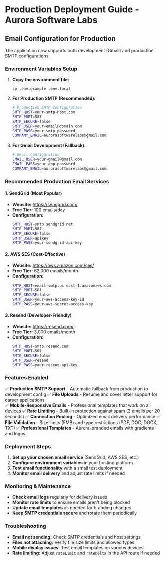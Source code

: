 # Production Deployment Guide - Aurora Software Labs

## Email Configuration for Production

The application now supports both development (Gmail) and production SMTP configurations.

### Environment Variables Setup

1. **Copy the environment file:**

   ```bash
   cp .env.example .env.local
   ```

2. **For Production SMTP (Recommended):**

   ```bash
   # Production SMTP Configuration
   SMTP_HOST=your-smtp-host.com
   SMTP_PORT=587
   SMTP_SECURE=false
   SMTP_USER=your-email@domain.com
   SMTP_PASS=your-smtp-password
   COMPANY_EMAIL=aurorasoftwarelabs@gmail.com
   ```

3. **For Gmail Development (Fallback):**
   ```bash
   # Gmail Configuration
   EMAIL_USER=your-gmail@gmail.com
   EMAIL_PASS=your-app-password
   COMPANY_EMAIL=aurorasoftwarelabs@gmail.com
   ```

### Recommended Production Email Services

#### 1. SendGrid (Most Popular)

- **Website:** https://sendgrid.com/
- **Free Tier:** 100 emails/day
- **Configuration:**
  ```bash
  SMTP_HOST=smtp.sendgrid.net
  SMTP_PORT=587
  SMTP_SECURE=false
  SMTP_USER=apikey
  SMTP_PASS=your-sendgrid-api-key
  ```

#### 2. AWS SES (Cost-Effective)

- **Website:** https://aws.amazon.com/ses/
- **Free Tier:** 62,000 emails/month
- **Configuration:**
  ```bash
  SMTP_HOST=email-smtp.us-east-1.amazonaws.com
  SMTP_PORT=587
  SMTP_SECURE=false
  SMTP_USER=your-aws-access-key-id
  SMTP_PASS=your-aws-secret-access-key
  ```

#### 3. Resend (Developer-Friendly)

- **Website:** https://resend.com/
- **Free Tier:** 3,000 emails/month
- **Configuration:**
  ```bash
  SMTP_HOST=smtp.resend.com
  SMTP_PORT=587
  SMTP_SECURE=false
  SMTP_USER=resend
  SMTP_PASS=your-resend-api-key
  ```

### Features Enabled

✅ **Production SMTP Support** - Automatic fallback from production to development config
✅ **File Uploads** - Resume and cover letter support for career applications  
✅ **Mobile-Responsive Emails** - Professional templates that work on all devices
✅ **Rate Limiting** - Built-in protection against spam (3 emails per 20 seconds)
✅ **Connection Pooling** - Optimized email delivery performance
✅ **File Validation** - Size limits (5MB) and type restrictions (PDF, DOC, DOCX, TXT)
✅ **Professional Templates** - Aurora-branded emails with gradients and logos

### Deployment Steps

1. **Set up your chosen email service** (SendGrid, AWS SES, etc.)
2. **Configure environment variables** in your hosting platform
3. **Test email functionality** with a small test deployment
4. **Monitor email delivery** and adjust rate limits if needed

### Monitoring & Maintenance

- **Check email logs** regularly for delivery issues
- **Monitor rate limits** to ensure emails aren't being blocked
- **Update email templates** as needed for branding changes
- **Keep SMTP credentials secure** and rotate them periodically

### Troubleshooting

- **Email not sending:** Check SMTP credentials and host settings
- **Files not attaching:** Verify file size limits and allowed types
- **Mobile display issues:** Test email templates on various devices
- **Rate limiting:** Adjust `rateLimit` and `rateDelta` in the API route if needed
